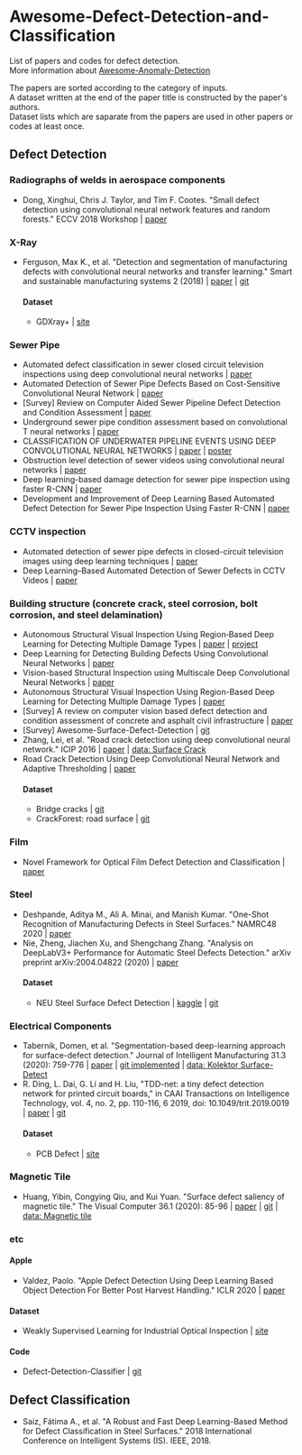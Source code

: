 # Awesome-Defect-Detection-and-Classification
List of papers and codes for defect detection. \
More information about [Awesome-Anomaly-Detection](https://github.com/alina-mj/Awesome-Anomaly-Detection.git)

The papers are sorted according to the category of inputs. \
A dataset written at the end of the paper title is constructed by the paper's authors. \
Dataset lists which are saparate from the papers are used in other papers or codes at least once.


## Defect Detection
### Radiographs of welds in aerospace components
  - Dong, Xinghui, Chris J. Taylor, and Tim F. Cootes. "Small defect detection using convolutional neural network features and random forests." ECCV 2018 Workshop | [paper](http://openaccess.thecvf.com/content_ECCVW_2018/papers/11132/Dong_Small_Defect_Detection_Using_Convolutional_Neural_Network_Features_and_Random_ECCVW_2018_paper.pdf)


### X-Ray
- Ferguson, Max K., et al. "Detection and segmentation of manufacturing defects with convolutional neural networks and transfer learning." Smart and sustainable manufacturing systems 2 (2018) | [paper](https://arxiv.org/pdf/1808.02518.pdf) | [git](https://github.com/maxkferg/metal-defect-detection.git)
    #### Dataset
    - GDXray+ | [site](https://domingomery.ing.puc.cl/material/gdxray/)


### Sewer Pipe
- Automated defect classification in sewer closed circuit television inspections using deep convolutional neural networks | [paper](https://daneshyari.com/article/preview/6695634.pdf)
- Automated Detection of Sewer Pipe Defects Based on Cost-Sensitive Convolutional Neural Network | [paper](https://dl.acm.org/doi/pdf/10.1145/3372806.3372816)
- [Survey] Review on Computer Aided Sewer Pipeline Defect Detection and Condition Assessment | [paper](https://www.google.com/url?sa=t&rct=j&q=&esrc=s&source=web&cd=&ved=2ahUKEwiG7sSI8cPpAhUjE6YKHdlqBLMQFjABegQIBhAB&url=https%3A%2F%2Fwww.mdpi.com%2F2412-3811%2F4%2F1%2F10%2Fpdf&usg=AOvVaw0W0J9K22Mqv1AQZjcQBpPV)
- Underground sewer pipe condition assessment based on convolutional T neural networks | [paper](https://danglienminh.github.io/public/papers/Automation_19.pdf)
- CLASSIFICATION OF UNDERWATER PIPELINE EVENTS USING DEEP CONVOLUTIONAL NEURAL NETWORKS | [paper](http://www.pee.ufrj.br/index.php/pt/producao-academica/dissertacoes-de-mestrado/2017/2016033212-classification-of-underwater-pipeline-events-using-deep-convolutional-neural-networks/file) | [poster](https://sigport.org/sites/default/files/docs/ICASSP%20Poster-2017_FelipePetraglia.pdf)
- Obstruction level detection of sewer videos using convolutional neural networks | [paper](https://arxiv.org/pdf/2002.01284.pdf)
- Deep learning-based damage detection for sewer pipe inspection using faster R-CNN | [paper](http://programme.exordo.com/icccbe2018/delegates/presentation/271/)
- Development and Improvement of Deep Learning Based Automated Defect Detection for Sewer Pipe Inspection Using Faster R-CNN | [paper](https://www.springerprofessional.de/en/development-and-improvement-of-deep-learning-based-automated-def/15832316)


### CCTV inspection
- Automated detection of sewer pipe defects in closed-circuit television images using deep learning techniques | [paper](http://repository.ust.hk/ir/Record/1783.1-93997)
- Deep Learning–Based Automated Detection of Sewer Defects in CCTV Videos | [paper](https://ascelibrary.org/doi/abs/10.1061/%28ASCE%29CP.1943-5487.0000866)
  
  
### Building structure (concrete crack, steel corrosion, bolt corrosion, and steel delamination)
- Autonomous Structural Visual Inspection Using Region‐Based Deep Learning for Detecting Multiple Damage Types | [paper](https://onlinelibrary.wiley.com/doi/abs/10.1111/mice.12334) | [project](https://www.youngjincha.com/research/structural-health-monitoring/) 
- Deep Learning for Detecting Building Defects Using Convolutional Neural Networks | [paper](https://arxiv.org/pdf/1908.04392.pdf)
- Vision-based Structural Inspection using Multiscale Deep Convolutional Neural Networks | [paper](https://arxiv.org/pdf/1805.01055.pdf)
- Autonomous Structural Visual Inspection Using Region-Based Deep Learning for Detecting Multiple Damage Types | [paper](https://www.semanticscholar.org/paper/Autonomous-Structural-Visual-Inspection-Using-Deep-Cha-Choi/15a4e2a15f20ed77609a70fb268cbcfafa21df54)
- [Survey] A review on computer vision based defect detection and condition assessment of concrete and asphalt civil infrastructure | [paper](https://www.sciencedirect.com/science/article/abs/pii/S1474034615000208)
- [Survey] Awesome-Surface-Defect-Detection | [git](https://github.com/hesitationer/surface-defect-detection-1.git)
- Zhang, Lei, et al. "Road crack detection using deep convolutional neural network." ICIP 2016 | [paper](https://ieeexplore.ieee.org/document/7533052) | [data: Surface Crack](https://www.kaggle.com/arunrk7/surface-crack-detection)
- Road Crack Detection Using Deep Convolutional Neural Network and Adaptive Thresholding | [paper](https://ieeexplore.ieee.org/abstract/document/8814000?casa_token=P4qIU31gWecAAAAA:WVwty-Q1O9UBnw7ui42W_RyymFBwOHnJUEDCWi5CQCzsbeX-_dB4N9yC0T9JsrtCF-jleKson_Q)
    #### Dataset
    - Bridge cracks | [git](https://github.com/maweifei/Bridge_Crack_Image_Data.git)
    - CrackForest: road surface | [git](https://github.com/cuilimeng/CrackForest-dataset.git)


### Film
- Novel Framework for Optical Film Defect Detection and Classification | [paper](https://ieeexplore.ieee.org/stamp/stamp.jsp?tp=&arnumber=9043539)


### Steel
- Deshpande, Aditya M., Ali A. Minai, and Manish Kumar. "One-Shot Recognition of Manufacturing Defects in Steel Surfaces." NAMRC48 2020 | [paper](https://arxiv.org/pdf/2005.05815.pdf)
- Nie, Zheng, Jiachen Xu, and Shengchang Zhang. "Analysis on DeepLabV3+ Performance for Automatic Steel Defects Detection." arXiv preprint arXiv:2004.04822 (2020) | [paper](https://arxiv.org/pdf/2004.04822.pdf)
    #### Dataset
    - NEU Steel Surface Defect Detection | [kaggle](https://www.kaggle.com/c/severstal-steel-defect-detection) | [git](https://github.com/khornlund/severstal-steel-defect-detection.git)


### Electrical Components
- Tabernik, Domen, et al. "Segmentation-based deep-learning approach for surface-defect detection." Journal of Intelligent Manufacturing 31.3 (2020): 759-776 | [paper](https://link.springer.com/article/10.1007/s10845-019-01476-x) | [git implemented](https://github.com/Wslsdx/Deep-Learning-Approach-for-Surface-Defect-Detection.git) | [data: Kolektor Surface-Detect](https://www.vicos.si/Downloads/KolektorSDD)
- R. Ding, L. Dai, G. Li and H. Liu, "TDD-net: a tiny defect detection network for printed circuit boards," in CAAI Transactions on Intelligence Technology, vol. 4, no. 2, pp. 110-116, 6 2019, doi: 10.1049/trit.2019.0019 | [paper](https://ieeexplore.ieee.org/document/8757220) | [git](https://github.com/Ixiaohuihuihui/Tiny-Defect-Detection-for-PCB.git)
    #### Dataset
    - PCB Defect | [site](http://robotics.pkusz.edu.cn/resources/dataset/)


### Magnetic Tile
- Huang, Yibin, Congying Qiu, and Kui Yuan. "Surface defect saliency of magnetic tile." The Visual Computer 36.1 (2020): 85-96 | [paper](https://ieeexplore.ieee.org/document/8560423) | [git](https://github.com/abin24/Saliency-detection-toolbox.git) | [data: Magnetic tile](https://github.com/abin24/Magnetic-tile-defect-datasets..git)



### etc
#### Apple
- Valdez, Paolo. "Apple Defect Detection Using Deep Learning Based Object Detection For Better Post Harvest Handling." ICLR 2020 | [paper](https://arxiv.org/pdf/2005.06089.pdf)
#### Dataset
- Weakly Supervised Learning for Industrial Optical Inspection | [site](https://hci.iwr.uni-heidelberg.de/content/weakly-supervised-learning-industrial-optical-inspection)
#### Code
- Defect-Detection-Classifier | [git](https://github.com/marooncn/Defect-Detection-Classifier.git)





## Defect Classification
- Saiz, Fátima A., et al. "A Robust and Fast Deep Learning-Based Method for Defect Classification in Steel Surfaces." 2018 International Conference on Intelligent Systems (IS). IEEE, 2018.
